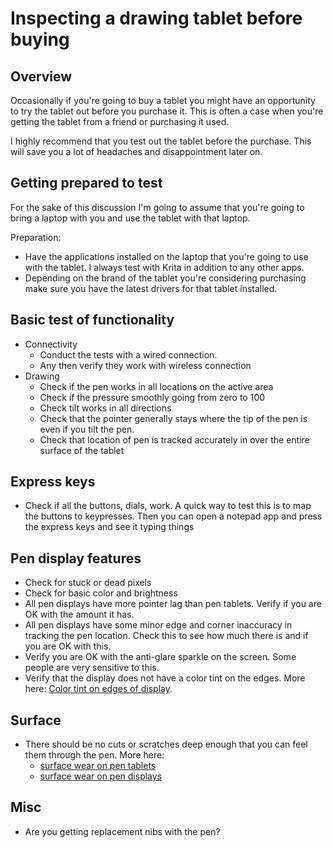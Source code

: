 # Inspecting a drawing tablet before buying

## Overview

Occasionally if you're going to buy a tablet you might have an opportunity to try the tablet out before you purchase it. This is often a case when you're getting the tablet from a friend or purchasing it used.

I highly recommend that you test out the tablet before the purchase. This will save you a lot of headaches and disappointment later on.

## Getting prepared to test

For the sake of this discussion I'm going to assume that you're going to bring a laptop with you and use the tablet with that laptop.

Preparation:

* Have the applications installed on the laptop that you're going to use with the tablet. I always test with Krita in addition to any other apps.
* Depending on the brand of the tablet you're considering purchasing make sure you have the latest drivers for that tablet installed.

## **Basic test of functionality**&#x20;

* Connectivity
  * Conduct the tests with a wired connection.
  * Any then verify they work with wireless connection
* Drawing
  * Check if the pen works in all locations on the active area
  * Check if the pressure smoothly going from zero to 100
  * Check tilt works in all directions
  * Check that the pointer generally stays where the tip of the pen is even if you tilt the pen.
  * Check that location of pen is tracked accurately in over the entire surface of the tablet

## **Express keys**

* Check if all the buttons, dials, work. A quick way to test this is to map the buttons to keypresses. Then you can open a notepad app and press the express keys and see it typing things

## **Pen display features**

* Check for stuck or dead pixels
* Check for basic color and brightness
* All pen displays have more pointer lag than pen tablets. Verify if you are OK with the amount it has.
* All pen displays have some minor edge and corner inaccuracy in tracking the pen location. Check this to see how much there is and if you are OK with this.
* Verify you are OK with the anti-glare sparkle on the screen. Some people are very sensitive to this.
* Verify that the display does not have a color tint on the edges. More here: [Color tint on edges of display](../guides/pen-displays/color-tint-on-edges-of-display.md).

## **Surface**

* There should be no cuts or scratches deep enough that you can feel them through the pen. More here:&#x20;
  * [surface wear on pen tablets](../guides/caring-for-your-tablet/surface-wear-on-pen-tablets.md)
  * [surface wear on pen displays](../guides/caring-for-your-tablet/surface-wear-on-pen-displays.md)&#x20;

## **Misc**

* Are you getting replacement nibs with the pen?



##
